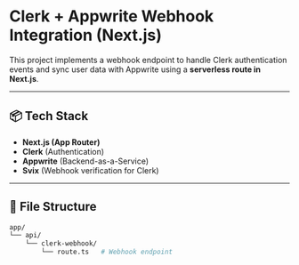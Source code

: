 # Clerk + Appwrite Webhook Integration (Next.js)

This project implements a webhook endpoint to handle Clerk authentication events and sync user data with Appwrite using a **serverless route in Next.js**.

---

## 📦 Tech Stack

- **Next.js (App Router)**
- **Clerk** (Authentication)
- **Appwrite** (Backend-as-a-Service)
- **Svix** (Webhook verification for Clerk)

---

## 📁 File Structure

```bash
app/
└── api/
    └── clerk-webhook/
        └── route.ts   # Webhook endpoint
